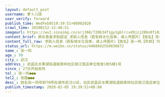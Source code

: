```yaml
---
layout: default_post
username: 萝卜儿钱
user_verify: forward
publish_time: WedFeb0519:39:51+08002020
crawl_time: 20200212-12:40:51
imageurl: https://wx2.sinaimg.cn/orj360/720b34f1gy1gblrcvd9jzj20bn0fi0ze.jpg,https://wx3.sinaimg.cn/orj360/720b34f1gy1gblrcvrdv1j20cw09oafe.jpg
content_brief: 肺炎患者求助超话 求助人信息（若有相关化验单，请上传图片）【姓名】张一鸣【年龄】70【所在城市】武汉【所在小区、社区】武昌区水果湖街道姚家岭社区丽江饭店单位宿舍1栋5楼1号【患病时间】27日开始发热【联系方式】张一鸣 ●●●【其他紧急联系人】张路 ●●●【病情描述】姓 ...全文
content_full_raw: 求助人信息（若有相关化验单，请上传图片）【姓名】张一鸣【年龄】70【所在城市】武汉【所在小区、社区】武昌区水果湖街道姚家岭社区丽江饭店单位宿舍1栋5楼1号【患病时间】27日开始发热【联系方式】张一鸣●●●【其他紧急联系人】张路●●●【病情描述】姓名：张一鸣年龄：70所在城市：武汉小区、社区武昌区水果湖街道姚家岭社区丽江饭店单位宿舍1栋5楼1号患病时间：27日开始发热病情描速：70岁男重度糖尿病1月27左右开始发热38度，有腹泻，1月31日在7医院ct检查双肺病毒感染，多片磨玻璃影。2月4日做核酸检测。全身乏力、严重呼吸困难。31日开始口服药：奥司他韦、阿奇霉素、连花清瘟和泰诺、芬必得。联系方： 张一鸣●●●紧急联系人：张路●●●
status_url: https://m.weibo.cn/status/4468692550836872
name_: 张一鸣
age_: 70
city_: 武汉
address_: 武昌区水果湖街道姚家岭社区丽江饭店单位宿舍1栋5楼1号
since_: 27日开始发热
tel_: 张一鸣●●●
tel2_: 张路●●●
desc_: 姓名张一鸣年龄70所在城市武汉小区、社区武昌区水果湖街道姚家岭社区丽江饭店单位宿舍1栋5楼1号患病时间27日开始发热病情描速70岁男重度糖尿病1月27左右开始发热38度，有腹泻，1月31日在7医院ct检查双肺病毒感染，多片磨玻璃影。2月4日做核酸检测。全身乏力、严重呼吸困难。31日开始口服药奥司他韦、阿奇霉素、连花清瘟和泰诺、芬必得。联系方 张一鸣●●●紧急联系人张路●●●
publish_timestamp: 2020-02-05 19:39:51+08:00
---
```

